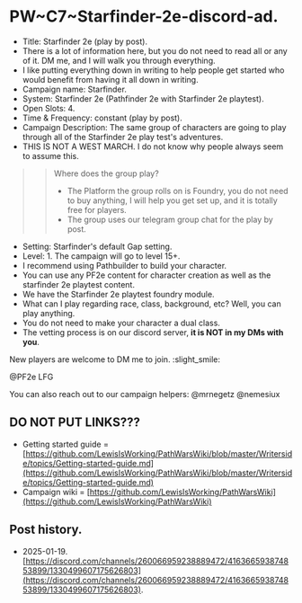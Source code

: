 # PW~C7~Starfinder-2e-discord-ad.

- Title: Starfinder 2e (play by post).
- There is a lot of information here, but you do not need to read all or any of it. DM me, and I will walk you 
  through everything.
- I like putting everything down in writing to help people get started who would benefit from having it all down in writing.
- Campaign name: Starfinder.
- System: Starfinder 2e (Pathfinder 2e with Starfinder 2e playtest).
- Open Slots: 4.
- Time & Frequency: constant (play by post).
- Campaign Description: The same group of characters are going to play through all of the Starfinder 2e play test's 
  adventures.
- THIS IS NOT A WEST MARCH. I do not know why people always seem to assume this.

>> Where does the group play? 
>> - The Platform the group rolls on is Foundry, you do not need to buy anything, I will help you get set up, and it is 
totally free for players.
>> - The group uses our telegram group chat for the play by post.

- Setting: Starfinder's default Gap setting.
- Level: 1. The campaign will go to level 15+.
- I recommend using Pathbuilder to build your character.
- You can use any PF2e content for character creation as well as the starfinder 2e playtest content.
- We have the Starfinder 2e playtest foundry module.
- What can I play regarding race, class, background, etc? Well, you can play anything.
- You do not need to make your character a dual class.
- The vetting process is on our discord server, **it is NOT in my DMs with you**.

New players are welcome to DM me to join.
:slight_smile:

@PF2e LFG

You can also reach out to our campaign helpers:
@mrnegetz
@nemesiux

## DO NOT PUT LINKS???

- Getting started guide = [https://github.com/LewisIsWorking/PathWarsWiki/blob/master/Writerside/topics/Getting-started-guide.md](https://github.com/LewisIsWorking/PathWarsWiki/blob/master/Writerside/topics/Getting-started-guide.md)
- Campaign wiki = [https://github.com/LewisIsWorking/PathWarsWiki](https://github.com/LewisIsWorking/PathWarsWiki)

## Post history.

- 2025-01-19. [https://discord.com/channels/260066959238889472/416366593874853899/1330499607175626803](https://discord.com/channels/260066959238889472/416366593874853899/1330499607175626803).
